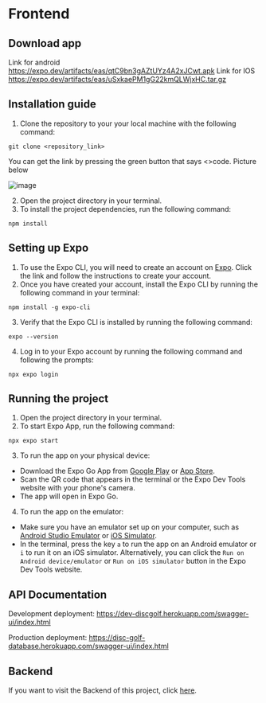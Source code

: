 # Frontend

## Download app
Link for android https://expo.dev/artifacts/eas/qtC9bn3gAZtUYz4A2xJCwt.apk
Link for IOS https://expo.dev/artifacts/eas/uSxkaePM1gG22kmQLWjxHC.tar.gz

## Installation guide

1. Clone the repository to your your local machine with the following command: 
```
git clone <repository_link>
```
You can get the link by pressing the green button that says <>code. Picture below

![image](https://user-images.githubusercontent.com/112404201/224038637-ad07c060-9ba8-4815-aaf3-fa74a5dfb639.png)

2. Open the project directory in your terminal.
3. To install the project dependencies, run the following command: 
```
npm install
```

## Setting up Expo

1. To use the Expo CLI, you will need to create an account on [Expo](https://expo.dev/signup). Click the link and follow the instructions to create your account.
2. Once you have created your account, install the Expo CLI by running the following command in your terminal:
```
npm install -g expo-cli
```
3. Verify that the Expo CLI is installed by running the following command:
```
expo --version
```
4. Log in to your Expo account by running the following command and following the prompts:
```
npx expo login
```

## Running the project

1. Open the project directory in your terminal. 
2. To start Expo App, run the following command: 
```
npx expo start
```
3. To run the app on your physical device: 
* Download the Expo Go App from [Google Play](https://play.google.com/store/apps/details?id=host.exp.exponent&hl=en&gl=US&pli=1) or [App Store](https://apps.apple.com/us/app/expo-go/id982107779).
* Scan the QR code that appears in the terminal or the Expo Dev Tools website with your phone's camera.
* The app will open in Expo Go.
4. To run the app on the emulator: 
* Make sure you have an emulator set up on your computer, such as [Android Studio Emulator](https://docs.expo.dev/workflow/android-studio-emulator/) or [iOS Simulator](https://docs.expo.dev/workflow/ios-simulator/).
* In the terminal, press the key `a` to run the app on an Android emulator or `i` to run it on an iOS simulator. Alternatively, you can click the `Run on Android device/emulator` or `Run on iOS simulator` button in the Expo Dev Tools website.


## API Documentation

Development deployment: https://dev-discgolf.herokuapp.com/swagger-ui/index.html

Production deployment: https://disc-golf-database.herokuapp.com/swagger-ui/index.html

## Backend

If you want to visit the Backend of this project, click [here](https://github.com/Ohjelmistoprojekti-II-Frisbeegolf/Backend).
